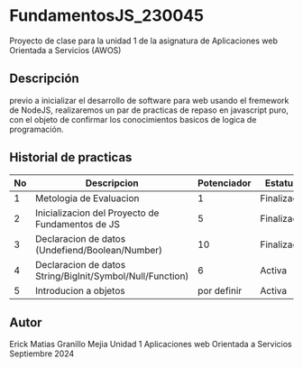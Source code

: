 # FundamentosJS_230045
Proyecto de clase para la unidad 1 de la asignatura de Aplicaciones web Orientada a Servicios (AWOS)

## Descripción

previo a inicializar el desarrollo de software para web usando el fremework de NodeJS, realizaremos un  par de practicas de repaso en javascript puro, con el objeto de confirmar los conocimientos basicos de logica de programación.

## Historial de practicas

|No|Descripcion|Potenciador|Estatus|
|--|--|--|--|
|1|Metologia de Evaluacion|1|Finalizada|
|2|Inicializacion del Proyecto de Fundamentos de JS|5|Finalizada|
|3|Declaracion de datos (Undefiend/Boolean/Number)|10|Finalizada|
|4|Declaracion de datos String/BigInit/Symbol/Null/Function)|6|Activa|
|5|Introducion a objetos|por definir|Activa|



## Autor 
Erick Matias Granillo Mejia 
Unidad 1
Aplicaciones web Orientada a Servicios
Septiembre 2024
